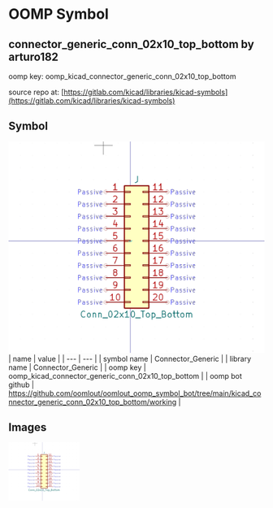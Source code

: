 # OOMP Symbol  
## connector_generic_conn_02x10_top_bottom  by arturo182  
  
oomp key: oomp_kicad_connector_generic_conn_02x10_top_bottom  
  
source repo at: [https://gitlab.com/kicad/libraries/kicad-symbols](https://gitlab.com/kicad/libraries/kicad-symbols)  
## Symbol  
  
[![working.png](working_600.png)](working.png)  
| name | value | 
| --- | --- | 
| symbol name | Connector_Generic | 
| library name | Connector_Generic | 
| oomp key | oomp_kicad_connector_generic_conn_02x10_top_bottom | 
| oomp bot github | https://github.com/oomlout/oomlout_oomp_symbol_bot/tree/main/kicad_connector_generic_conn_02x10_top_bottom/working | 
## Images  
  
[![working.png](working_140.png)](working.png)  
